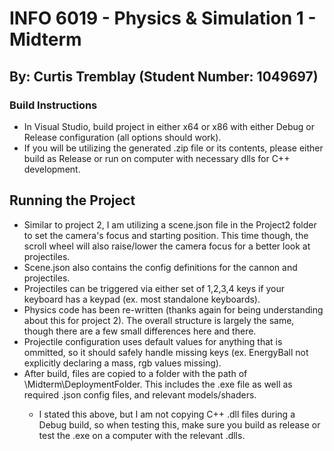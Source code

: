 # INFO 6019 - Physics & Simulation 1 - Midterm
## By: Curtis Tremblay (Student Number: 1049697)


### Build Instructions
- In Visual Studio, build project in either x64 or x86 with either Debug or Release configuration (all options should work).
- If you will be utilizing the generated .zip file or its contents, please either build as Release or run on computer with necessary dlls for C++ development.

## Running the Project
- Similar to project 2, I am utilizing a scene.json file in the Project2 folder to set the camera's focus and starting position. 
	This time though, the scroll wheel will also raise/lower the camera focus for a better look at projectiles.
- Scene.json also contains the config definitions for the cannon and projectiles.
- Projectiles can be triggered via either set of 1,2,3,4 keys if your keyboard has a keypad (ex. most standalone keyboards).
- Physics code has been re-written (thanks again for being understanding about this for project 2). The overall structure is largely the same, though there are a few small differences here and there.
- Projectile configuration uses default values for anything that is ommitted, so it should safely handle missing keys (ex. EnergyBall not explicitly declaring a mass, rgb values missing).
- After build, files are copied to a folder with the path of <SolutionDir>\Midterm\DeploymentFolder. This includes the .exe file as well as required .json config files, and relevant models/shaders.
	- I stated this above, but I am not copying C++ .dll files during a Debug build, so when testing this, make sure you build as release or test the .exe on a computer with the relevant .dlls.